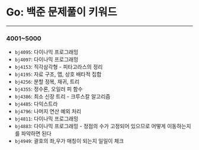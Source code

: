 # Go: 백준 문제풀이 키워드

---

### 4001~5000

- `bj4095`: 다이나믹 프로그래밍
- `bj4097`: 다이나믹 프로그래밍
- `bj4153`: 직각삼각형 - 피타고라스의 정리
- `bj4195`: 자료 구조, 맵, 상호 배타적 집합
- `bj4256`: 분할 정복, 재귀, 트리
- `bj4355`: 정수론, 오일러 피 함수
- `bj4386`: 최소 신장 트리 - 크루스칼 알고리즘
- `bj4485`: 다익스트라
- `bj4796`: 나머지 연산 예외 처리
- `bj4811`: 다이나믹 프로그래밍
- `bj4883`: 다이나믹 프로그래밍 - 정점의 수가 고정되어 있으므로 어떻게 이동하는지를 파악하면 된다
- `bj4949`: 괄호의 좌,우가 매칭이 되는지 일일이 체크
